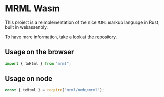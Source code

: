 # MRML Wasm

This project is a reimplementation of the nice `MJML` markup language in Rust, built in webassenbly.

To have more information, take a look at [the repository](https://github.com/jdrouet/mrml).

## Usage on the browser

```js
import { toHtml } from "mrml";
```

## Usage on node

```js
const { toHtml } = require("mrml/node/mrml");
```
